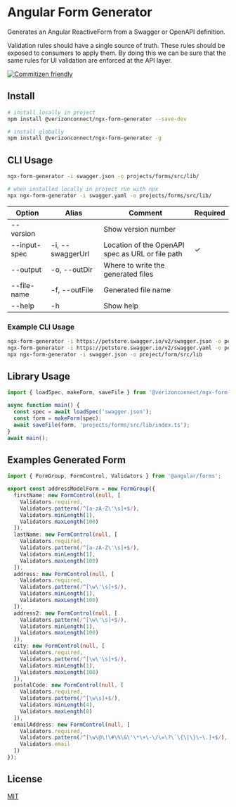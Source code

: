 # Angular Form Generator

Generates an Angular ReactiveForm from a Swagger or OpenAPI definition.

Validation rules should have a single source of truth. These rules should be exposed to consumers to apply them. By doing this we can be sure that the same rules for UI validation are enforced at the API layer.

[![Commitizen friendly](https://img.shields.io/badge/commitizen-friendly-brightgreen.svg)](http://commitizen.github.io/cz-cli/)

## Install

```bash
# install locally in project
npm install @verizonconnect/ngx-form-generator --save-dev

# install globally
npm install @verizonconnect/ngx-form-generator -g
```

## CLI Usage

```bash
ngx-form-generator -i swagger.json -o projects/forms/src/lib/

# when installed locally in project run with npx
npx ngx-form-generator -i swagger.yaml -o projects/forms/src/lib/
```

| Option       | Alias            | Comment                                          | Required |
| ------------ | ---------------- | ------------------------------------------------ | -------- |
| --version    |                  | Show version number                              |          |
| --input-spec | -i, --swaggerUrl | Location of the OpenAPI spec as URL or file path | ✓        |
| --output     | -o, --outDir     | Where to write the generated files               |          |
| --file-name  | -f, --outFile    | Generated file name                              |          |
| --help       | -h               | Show help                                        |          |

### Example CLI Usage

```bash
ngx-form-generator -i https://petstore.swagger.io/v2/swagger.json -o petstore-forms
ngx-form-generator -i https://petstore.swagger.io/v2/swagger.yaml -o petstore-forms
npx ngx-form-generator -i swagger.json -o project/form/src/lib
```

## Library Usage

```typescript
import { loadSpec, makeForm, saveFile } from '@verizonconnect/ngx-form-generator';

async function main() {
  const spec = await loadSpec('swagger.json');
  const form = makeForm(spec);
  await saveFile(form, 'projects/forms/src/lib/index.ts');
}
await main();
```

## Examples Generated Form

```typescript
import { FormGroup, FormControl, Validators } from '@angular/forms';

export const addressModelForm = new FormGroup({
  firstName: new FormControl(null, [
    Validators.required,
    Validators.pattern(/^[a-zA-Z\'\s]+$/),
    Validators.minLength(1),
    Validators.maxLength(100)
  ]),
  lastName: new FormControl(null, [
    Validators.required,
    Validators.pattern(/^[a-zA-Z\'\s]+$/),
    Validators.minLength(1),
    Validators.maxLength(100)
  ]),
  address: new FormControl(null, [
    Validators.required,
    Validators.pattern(/^[\w\'\s]+$/),
    Validators.minLength(1),
    Validators.maxLength(100)
  ]),
  address2: new FormControl(null, [
    Validators.pattern(/^[\w\'\s]+$/),
    Validators.minLength(1),
    Validators.maxLength(100)
  ]),
  city: new FormControl(null, [
    Validators.required,
    Validators.pattern(/^[\w\'\s]+$/),
    Validators.minLength(1),
    Validators.maxLength(100)
  ]),
  postalCode: new FormControl(null, [
    Validators.required,
    Validators.pattern(/^[\w\s]+$/),
    Validators.minLength(4),
    Validators.maxLength(8)
  ]),
  emailAddress: new FormControl(null, [
    Validators.required,
    Validators.pattern(/^[\w\@\!\#\%\&\'\*\+\-\/\=\?\`\{\|\}\~\.]+$/),
    Validators.email
  ])
});
```

## License

[MIT](./LICENSE)
